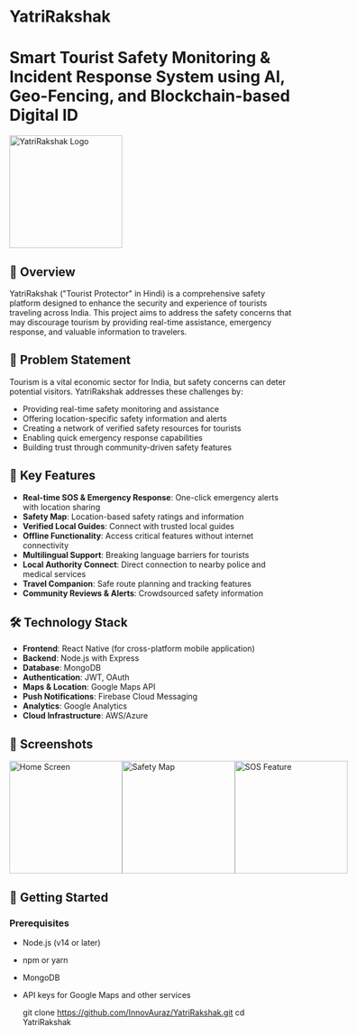 # YatriRakshak
# Smart Tourist Safety Monitoring & Incident Response System using Al, Geo-Fencing, and Blockchain-based Digital ID
<img width="200" height="200" alt="YatriRakshak Logo" src="https://github.com/user-attachments/assets/32e94e09-2e3e-4e39-a345-d343228b800d" />


## 🌟 Overview

YatriRakshak ("Tourist Protector" in Hindi) is a comprehensive safety platform designed to enhance the security and experience of tourists traveling across India. This project aims to address the safety concerns that may discourage tourism by providing real-time assistance, emergency response, and valuable information to travelers.

## 🎯 Problem Statement
Tourism is a vital economic sector for India, but safety concerns can deter potential visitors. YatriRakshak addresses these challenges by:

- Providing real-time safety monitoring and assistance
- Offering location-specific safety information and alerts
- Creating a network of verified safety resources for tourists
- Enabling quick emergency response capabilities
- Building trust through community-driven safety features

## 🔑 Key Features
- **Real-time SOS & Emergency Response**: One-click emergency alerts with location sharing
- **Safety Map**: Location-based safety ratings and information
- **Verified Local Guides**: Connect with trusted local guides
- **Offline Functionality**: Access critical features without internet connectivity
- **Multilingual Support**: Breaking language barriers for tourists
- **Local Authority Connect**: Direct connection to nearby police and medical services
- **Travel Companion**: Safe route planning and tracking features
- **Community Reviews & Alerts**: Crowdsourced safety information

## 🛠️ Technology Stack
- **Frontend**: React Native (for cross-platform mobile application)
- **Backend**: Node.js with Express
- **Database**: MongoDB
- **Authentication**: JWT, OAuth
- **Maps & Location**: Google Maps API
- **Push Notifications**: Firebase Cloud Messaging
- **Analytics**: Google Analytics
- **Cloud Infrastructure**: AWS/Azure

## 📱 Screenshots
<div style="display: flex; justify-content: space-between;">
    <img src="https://via.placeholder.com/200?text=Home+Screen" alt="Home Screen" width="200"/>
    <img src="https://via.placeholder.com/200?text=Safety+Map" alt="Safety Map" width="200"/>
    <img src="https://via.placeholder.com/200?text=SOS+Feature" alt="SOS Feature" width="200"/>
</div>

## 🚀 Getting Started
### Prerequisites
- Node.js (v14 or later)
- npm or yarn
- MongoDB
- API keys for Google Maps and other services

   git clone https://github.com/InnovAuraz/YatriRakshak.git
   cd YatriRakshak
